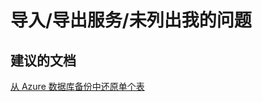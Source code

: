 <properties
    pageTitle="import/export service/my issue is not listed"
    description="导入/导出服务/未列出我的问题"
    service="microsoft.sql"
    resource="servers"
    authors="aashu"
    displayOrder=""
    selfHelpType="generic"
    supportTopicIds="32045132"
    resourceTags=""
    productPesIds="13491"
    cloudEnvironments="public"
/>


# 导入/导出服务/未列出我的问题

## **建议的文档**
[从 Azure 数据库备份中还原单个表](https://azure.microsoft.com/documentation/articles/sql-database-cloud-migrate-restore-single-table-azure-backup/)



<!--HONumber=Aug16_HO1-->


